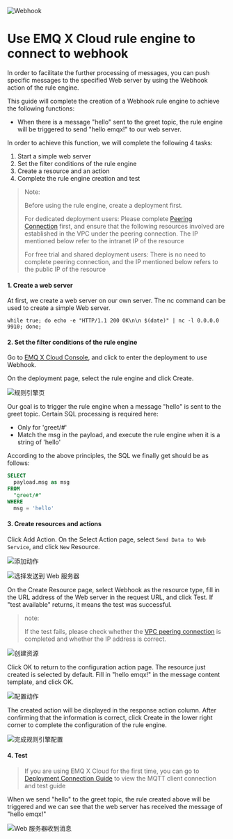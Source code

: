 ![Webhook](_assets/web_hook.jpg)

# Use EMQ X Cloud rule engine to connect to webhook

In order to facilitate the further processing of messages, you can push specific messages to the specified Web server by using the Webhook action of the rule engine.

This guide will complete the creation of a Webhook rule engine to achieve the following functions:

- When there is a message "hello" sent to the greet topic, the rule engine will be triggered to send "hello emqx!" to our web server.

In order to achieve this function, we will complete the following 4 tasks:

1. Start a simple web server
2. Set the filter conditions of the rule engine
3. Create a resource and an action
4. Complete the rule engine creation and test

>Note:
>
>Before using the rule engine, create a deployment first.
>
>For dedicated deployment users: Please complete [Peering Connection](../../deployments/vpc_peering.md) first, and ensure that the following resources involved are established in the VPC under the peering connection. The IP mentioned below refer to the intranet IP of the resource
>
>For free trial and shared deployment users: There is no need to complete peering connection, and the IP mentioned below refers to the public IP of the resource


#### 1. Create a web server

At first, we create a web server on our own server. The nc command can be used to create a simple Web server.

```shell
while true; do echo -e "HTTP/1.1 200 OK\n\n $(date)" | nc -l 0.0.0.0 9910; done;
```


#### 2. Set the filter conditions of the rule engine

Go to [EMQ X Cloud Console](https://cloud.emqx.io/console/), and click to enter the deployment to use Webhook.

On the deployment page, select the rule engine and click Create.

![规则引擎页](_assets/view_rule_engine.png)

Our goal is to trigger the rule engine when a message "hello" is sent to the greet topic. Certain SQL processing is required here:

* Only for 'greet/#'
* Match the msg in the payload, and execute the rule engine when it is a string of 'hello'

According to the above principles, the SQL we finally get should be as follows:

```sql
SELECT
  payload.msg as msg
FROM
  "greet/#"
WHERE
  msg = 'hello'
```

#### 3. Create resources and actions

Click Add Action. On the Select Action page, select `Send Data to Web Service`, and click `New` Resource.

![添加动作](_assets/add_webhook_action01.png)

![选择发送到 Web 服务器](_assets/add_webhook_action02.png)



On the Create Resource page, select Webhook as the resource type, fill in the URL address of the Web server in the request URL, and click Test. If "test available" returns, it means the test was successful.

> note:
>
>If the test fails, please check whether the [VPC peering connection](../../deployments/vpc_peering.md) is completed and whether the IP address is correct. 

![创建资源](_assets/add_webhook_action04.png)

Click OK to return to the configuration action page. The resource just created is selected by default. Fill in "hello emqx!" in the message content template, and click OK.

![配置动作](_assets/add_webhook_action05.png)

The created action will be displayed in the response action column. After confirming that the information is correct, click Create in the lower right corner to complete the configuration of the rule engine.

![完成规则引擎配置](_assets/add_webhook_action06.png)



#### 4. Test

>If you are using EMQ X Cloud for the first time, you can go to [Deployment Connection Guide](../../connect_to_deployments/README.md) to view the MQTT client connection and test guide

When we send "hello" to the greet topic, the rule created above will be triggered and we can see that the web server has received the message of "hello emqx!"

![Web 服务器收到消息](_assets/add_webhook_action07.png)